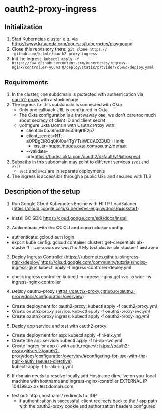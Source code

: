 # oauth2-proxy-ingress

## Initialization

1. Start Kubernetes cluster, e.g. via <https://www.katacoda.com/courses/kubernetes/playground>
1. Clone this repository there: `git clone https:// :github.com/krlmlr/oauth2-proxy-ingress`
1. Init the ingress: `kubectl apply -f https://raw.githubusercontent.com/kubernetes/ingress-nginx/controller-v0.43.0/deploy/static/provider/cloud/deploy.yaml`

## Requirements

1. In the cluster, one subdomain is protected with authentication via [oauth2-proxy](https://github.com/oauth2-proxy/oauth2-proxy) with a stock image
1. The ingress for this subdomain is connected with Okta
    - Only one callback URL is configured in Okta
    - The Okta configuration is a throwaway one, we don't care too much about secrecy of client ID and client secret
    - Configure Okta Domain with Oauth2 Proxy with:
	    - clientId=0oa9md0hlv509q61E2p7
	    - client_secret=NTe-aOPBgCiROq0K40s4TgYTaiWECAQZ8UDHHn4b
            - issuer=https://hudea.okta.com/oauth2/default 
	    - --validate-url=https://hudea.okta.com/oauth2/default/v1/introspect
1. Subpaths in this subdomain may point to different services `svc1` and `svc2`
    - `svc1` and `svc2` are in separate deployments
1. The ingress is accessible through a public URL and secured with TLS

## Description of the setup

1) Run Google Cloud Kubernetes Engine with HTTP LoadBalaner (https://cloud.google.com/kubernetes-engine/docs/quickstart)
- install GC SDK: https://cloud.google.com/sdk/docs/install

2) Authenticate with the GC CLI and export cluster config: 
- authenticate:
	gcloud auth login
- export kube config:
	gcloud container clusters get-credentials alx-cluster-1 --zone europe-west1-c # My test cluster alx-cluster-1 and zone

3) Deploy Ingress Controller (https://kubernetes.github.io/ingress-nginx/deploy/ https://cloud.google.com/community/tutorials/nginx-ingress-gke)
kubectl apply -f ingress-controller-deploy.yml
- check ingress controller: 
	kubectl -n ingress-nginx get svc -o wide -w ingress-nginx-controller

4) Deploy oauth2-proxy (https://oauth2-proxy.github.io/oauth2-proxy/docs/configuration/overview)
- Create deployment for oauth2-proxy:
	kubectl apply -f oauth2-proxy.yml
- Create oauth2-proxy service:
	kubectl apply -f oauth2-proxy-svc.yml
- Create oauth2-proxy ingress:
	kubectl apply -f oauth2-proxy-ing.yml

5) Deploy app service and test with oauth2-proxy:
- Create deployment for app:
	kubectl apply -f hi-alx.yml
- Create the app service:
	kubectl apply -f hi-alx-svc.yml
- Create Ingres for app (- with auth_request: https://oauth2-proxy.github.io/oauth2-proxy/docs/configuration/overview/#configuring-for-use-with-the-nginx-auth_request-directive)	
	kubectl apply -f hi-alx-ing.yml
		
6) If domain needs to resolve locally add Hostname directive on your local machine with hostname and ingress-nginx-controller EXTERNAL-IP
104.199.xx.xx test.domain.com
- test out: 
	http://hostname/
redirects to: IDP
	- if authentication is successful, client redirects back to the / app path with the oauth2-proxy cookie and authorization headers configured
